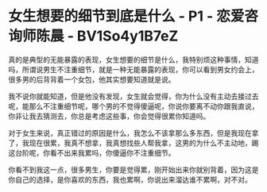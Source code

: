 # 女生想要的细节到底是什么 - P1 - 恋爱咨询师陈晨 - BV1So4y1B7eZ

真的是典型的无能暴露的表现，女生想要的细节是什么，我特别烦这种事情，知道吗，所谓说男生不注重细节，就是一种无能暴露的表现，你可以看到男女约会上，很多男的后背背着一个女包，他其实想要知道就是说。

我不说你就能知道，但是他没有发现，女生就会觉得，你为什么没有主动去接过去呢，能那么不注重细节呢，哪个男的不觉得傻逼呢，你说你要离不动你跟我直说，你非让我去猜测去，你总是考虑这些事，你会觉得很累你知道吗。

对于女生来说，真正错过的原因是什么，我怎么不该拿那么多东西，但是我现在拿了，我现在很累，我真不想拿，我真想找些人帮我拿，这男的为什么不主动地，踢这台阶呢，你看不出来我累吗，你傻逼你不注重细节。

你看不到我这一点，很多男生，你要是觉得累，刚开始出来你就别背着，因为这是你自己的选择，是你喜欢的东西，我也累啊，你说出来溜达谁不累啊，对不对。

